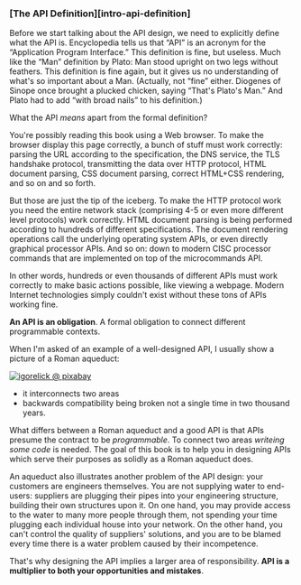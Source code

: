 ### [The API Definition][intro-api-definition]

Before we start talking about the API design, we need to explicitly define what the API is. Encyclopedia tells us that “API” is an acronym for the “Application Program Interface.” This definition is fine, but useless. Much like the “Man” definition by Plato: Man stood upright on two legs without feathers. This definition is fine again, but it gives us no understanding of what's so important about a Man. (Actually, not “fine” either. Diogenes of Sinope once brought a plucked chicken, saying “That's Plato's Man.” And Plato had to add “with broad nails” to his definition.)

What the API *means* apart from the formal definition?

You're possibly reading this book using a Web browser. To make the browser display this page correctly, a bunch of stuff must work correctly: parsing the URL according to the specification, the DNS service, the TLS handshake protocol, transmitting the data over HTTP protocol, HTML document parsing, CSS document parsing, correct HTML+CSS rendering, and so on and so forth.

But those are just the tip of the iceberg. To make the HTTP protocol work you need the entire network stack (comprising 4-5 or even more different level protocols) work correctly. HTML document parsing is being performed according to hundreds of different specifications. The document rendering operations call the underlying operating system APIs, or even directly graphical processor APIs. And so on: down to modern CISC processor commands that are implemented on top of the microcommands API.

In other words, hundreds or even thousands of different APIs must work correctly to make basic actions possible, like viewing a webpage. Modern Internet technologies simply couldn't exist without these tons of APIs working fine.

**An API is an obligation**. A formal obligation to connect different programmable contexts.

When I'm asked of an example of a well-designed API, I usually show a picture of a Roman aqueduct:

[![igorelick @ pixabay](/img/pont-du-gard.jpg "The Pont-du-Gard aqueduct. Built in the 1st century AD")](https://pixabay.com/photos/pont-du-gard-france-aqueduct-bridge-3909998/)

  * it interconnects two areas
  * backwards compatibility being broken not a single time in two thousand years.

What differs between a Roman aqueduct and a good API is that APIs presume the contract to be *programmable*. To connect two areas *writeing some code* is needed. The goal of this book is to help you in designing APIs which serve their purposes as solidly as a Roman aqueduct does.

An aqueduct also illustrates another problem of the API design: your customers are engineers themselves. You are not supplying water to end-users: suppliers are plugging their pipes into your engineering structure, building their own structures upon it. On one hand, you may provide access to the water to many more people through them, not spending your time plugging each individual house into your network. On the other hand, you can't control the quality of suppliers' solutions, and you are to be blamed every time there is a water problem caused by their incompetence.

That's why designing the API implies a larger area of responsibility. **API is a multiplier to both your opportunities and mistakes**.
